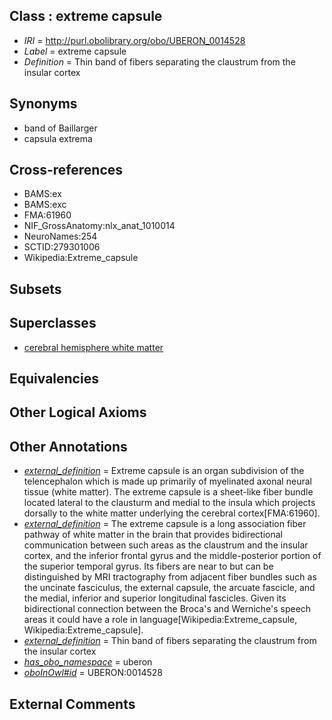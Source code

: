 
## Class : extreme capsule

 * *IRI* = http://purl.obolibrary.org/obo/UBERON_0014528
 * *Label* = extreme capsule
 * *Definition* = Thin band of fibers separating the claustrum from the insular cortex

## Synonyms

 * band of Baillarger
 * capsula extrema

## Cross-references

 * BAMS:ex
 * BAMS:exc
 * FMA:61960
 * NIF_GrossAnatomy:nlx_anat_1010014
 * NeuroNames:254
 * SCTID:279301006
 * Wikipedia:Extreme_capsule

## Subsets


## Superclasses

 * [cerebral hemisphere white matter](../../UBERON/37/UBERON_0002437.md)

## Equivalencies


## Other Logical Axioms


## Other Annotations

 * *[external_definition](../../UBPROP/01/UBPROP_0000001.md)* = Extreme capsule is an organ subdivision of the telencephalon which is made up primarily of myelinated axonal neural tissue (white matter). The extreme capsule is a sheet-like fiber bundle located lateral to the clausturm and medial to the insula which projects dorsally to the white matter underlying the cerebral cortex[FMA:61960].
 * *[external_definition](../../UBPROP/01/UBPROP_0000001.md)* = The extreme capsule is a long association fiber pathway of white matter in the brain that provides bidirectional communication between such areas as the claustrum and the insular cortex, and the inferior frontal gyrus and the middle-posterior portion of the superior temporal gyrus. Its fibers are near to but can be distinguished by MRI tractography from adjacent fiber bundles such as the uncinate fasciculus, the external capsule, the arcuate fascicle, and the medial, inferior and superior longitudinal fascicles. Given its bidirectional connection between the Broca's and Werniche's speech areas it could have a role in language[Wikipedia:Extreme_capsule, Wikipedia:Extreme_capsule].
 * *[external_definition](../../UBPROP/01/UBPROP_0000001.md)* = Thin band of fibers separating the claustrum from the insular cortex
 * *[has_obo_namespace](../../ce/oboInOwl#hasOBONamespace.md)* = uberon
 * *[oboInOwl#id](../../id/oboInOwl#id.md)* = UBERON:0014528

## External Comments

